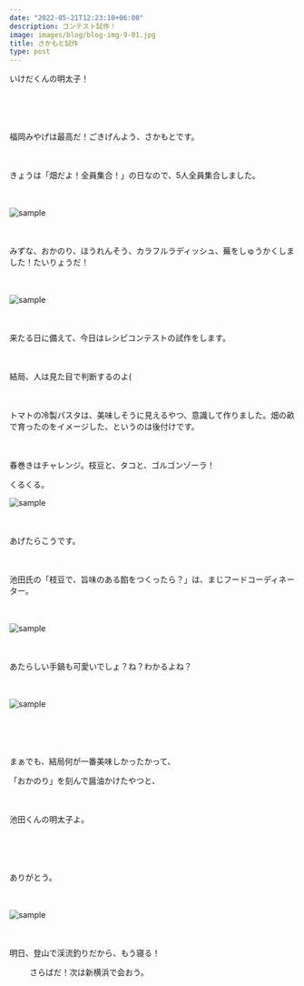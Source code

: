 ```yaml
---
date: "2022-05-21T12:23:10+06:00"
description: コンテスト試作！
image: images/blog/blog-img-9-01.jpg
title: さかもと試作
type: post
---
```


いけだくんの明太子！

　

　

福岡みやげは最高だ！ごきげんよう、さかもとです。

　

きょうは「畑だよ！全員集合！」の日なので、5人全員集合しました。

　


![sample](https://mrunadon.github.io/caffeproject/images/blog/blog-img-9-02.jpg)


　


みずな、おかのり、ほうれんそう、カラフルラディッシュ、蕪をしゅうかくしました！たいりょうだ！

　

![sample](https://mrunadon.github.io/caffeproject/images/blog/blog-img-9-03.jpg)


　

来たる日に備えて、今日はレシピコンテストの試作をします。

　

結局、人は見た目で判断するのよ(

　

トマトの冷製パスタは、美味しそうに見えるやつ、意識して作りました。畑の畝で育ったのをイメージした、というのは後付けです。

　

春巻きはチャレンジ。枝豆と、タコと、ゴルゴンゾーラ！


くるくる。


![sample](https://mrunadon.github.io/caffeproject/images/blog/blog-img-9-04.jpg)


　


あげたらこうです。

　

池田氏の「枝豆で、旨味のある餡をつくったら？」は、まじフードコーディネーター。

　

![sample](https://mrunadon.github.io/caffeproject/images/blog/blog-img-9-05.jpg)


 

　

あたらしい手鍋も可愛いでしょ？ね？わかるよね？

　

![sample](https://mrunadon.github.io/caffeproject/images/blog/blog-img-9-06.jpg)


　

　

まぁでも、結局何が一番美味しかったかって、

「おかのり」を刻んで醤油かけたやつと、

　

池田くんの明太子よ。

　

　

ありがとう。

　

![sample](https://mrunadon.github.io/caffeproject/images/blog/blog-img-9-07.jpg)

　


明日、登山で渓流釣りだから、もう寝る！

　
　
さらばだ！次は新横浜で会おう。
